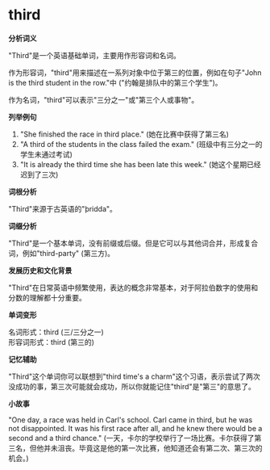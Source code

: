 # third

**分析词义**

  

"Third"是一个英语基础单词，主要用作形容词和名词。

  

作为形容词，"third"用来描述在一系列对象中位于第三的位置，例如在句子"John is the third student in the row."中 ("约翰是排队中的第三个学生")。

  

作为名词，"third"可以表示"三分之一"或"第三个人或事物"。

  

**列举例句**

  

1.  "She finished the race in third place." (她在比赛中获得了第三名)
2.  "A third of the students in the class failed the exam." (班级中有三分之一的学生未通过考试)
3.  "It is already the third time she has been late this week." (她这个星期已经迟到了三次)

  

**词根分析**

  

"Third"来源于古英语的"þridda"。

  

**词缀分析**

  

"Third"是一个基本单词，没有前缀或后缀。但是它可以与其他词合并，形成复合词，例如"third-party" (第三方)。

  

**发展历史和文化背景**

  

"Third"在日常英语中频繁使用，表达的概念非常基本，对于阿拉伯数字的使用和分数的理解都十分重要。

  

**单词变形**

  

名词形式：third (三/三分之一)  
形容词形式：third (第三的)

  

**记忆辅助**

  

"Third"这个单词你可以联想到"third time's a charm"这个习语，表示尝试了两次没成功的事，第三次可能就会成功，所以你就能记住"third"是"第三"的意思了。

  

**小故事**

  

"One day, a race was held in Carl's school. Carl came in third, but he was not disappointed. It was his first race after all, and he knew there would be a second and a third chance." (一天，卡尔的学校举行了一场比赛。卡尔获得了第三名，但他并未沮丧。毕竟这是他的第一次比赛，他知道还会有第二次、第三次的机会。)
